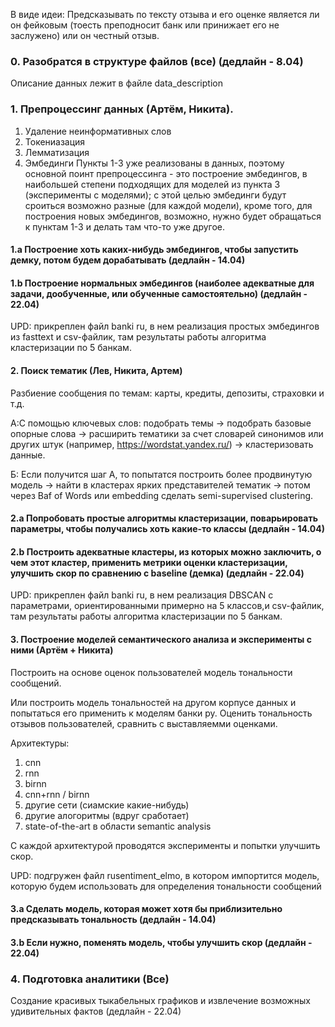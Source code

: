 В виде идеи:
Предсказывать по тексту отзыва и его оценке является ли он фейковым (тоесть преподносит банк или принижает его не заслужено) или он честный отзыв. 

### 0. Разобратся в структуре файлов (все) (дедлайн - 8.04)
  Описание данных лежит в файле data_description
### 1. Препроцессинг данных (Артём, Никита).
1. Удаление неинформативных слов
2. Токениазация
3. Лемматизация 
4. Эмбединги 
Пункты 1-3 уже реализованы в данных, поэтому основной поинт препроцессинга - это построение эмбедингов, в наибольшей степени подходящих для моделей из пункта 3 (эксперименты с моделями); с этой целью эмбединги будут сроиться возможно разные (для каждой модели), кроме того, для построения новых эмбедингов, возможно, нужно будет обращаться к пунктам 1-3 и делать там что-то уже другое.
#### 1.a Построение хоть каких-нибудь эмбедингов, чтобы запустить демку, потом будем дорабатывать (дедлайн - 14.04)
#### 1.b Построение нормальных эмбедингов (наиболее адекватные для задачи, дообученные, или обученные самостоятельно) (дедлайн - 22.04)
UPD: прикреплен файл banki ru, в нем реализация простых эмбедингов из fasttext и csv-файлик, там результаты работы алгоритма кластеризации по 5 банкам.
#### 2. Поиск тематик (Лев, Никита, Артем)
  Разбиение сообщения по темам: карты, кредиты, депозиты, страховки и т.д.
  
  A:С помощью ключевых слов: подобрать темы -> подобрать базовые опорные слова -> расширить тематики за счет словарей синонимов или других штук (например, https://wordstat.yandex.ru/) -> кластеризовать данные.
 
  Б: Если получится шаг А, то попытатся построить более продвинутую модель -> найти в кластерах ярких представителей тематик -> потом через Baf of Words или embedding сделать semi-supervised clustering.
  #### 2.a Попробовать простые алгоритмы кластеризации, поварьировать параметры, чтобы получались хоть какие-то классы (дедлайн - 14.04)
  #### 2.b Построить адекватные кластеры, из которых можно заключить, о чем этот кластер, применить метрики оценки кластеризации, улучшить скор по сравнению с baseline (демка) (дедлайн - 22.04)
  UPD: прикреплен файл banki ru, в нем реализация DBSCAN с параметрами, ориентированными примерно на 5 классов,и csv-файлик, там результаты работы алгоритма кластеризации по 5 банкам.
  #### 3. Построение моделей семантического анализа и эксперименты с ними (Артём + Никита)

Построить на основе оценок пользователей модель тональности сообщений.

Или построить модель тональностей на другом корпусе данных и попытаться его применить к моделям банки ру. Оценить тональность отзывов пользователей, сравнить с выставляемми оценками.

Архитектуры:
1. cnn
2. rnn
3. birnn
4. cnn+rnn / birnn
5. другие сети (сиамские какие-нибудь)
6. другие алогоритмы (вдруг сработает)
7. state-of-the-art в области semantic analysis

C каждой архитектурой проводятся эксперименты и попытки улучшить скор.

UPD: подгружен файл rusentiment_elmo, в котором импортится модель, которую будем использовать для определения тональности сообщений
#### 3.a Сделать модель, которая может хотя бы приблизительно предсказывать тональность (дедлайн - 14.04)
#### 3.b Если нужно, поменять модель, чтобы улучшить скор (дедлайн - 22.04)

### 4. Подготовка аналитики (Все)
  Создание красивых тыкабельных графиков и извлечение возможных удивительных фактов (дедлайн - 22.04)
  
